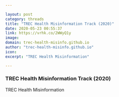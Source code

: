 ```yaml
---

layout: post
category: threads
title: "TREC Health Misinformation Track (2020)"
date: 2020-05-23 00:55:37
link: https://vrhk.co/2WWyQ1y
image: 
domain: trec-health-misinfo.github.io
author: "trec-health-misinfo.github.io"
icon: 
excerpt: "TREC Health Misinformation"

---
```


### TREC Health Misinformation Track (2020)

TREC Health Misinformation